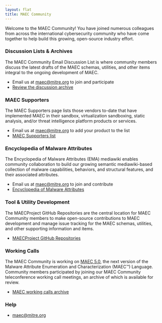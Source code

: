 ```yaml
---
layout: flat
title: MAEC Community
---
```



Welcome to the MAEC Community! You have joined numerous colleagues from across the international cybersecurity community who have come together to help build this growing, open-source industry effort.

### Discussion Lists & Archives

The MAEC Community Email Discussion List is where community members discuss the latest drafts of the MAEC schemas, utilities, and other items integral to the ongoing development of MAEC.

* Email us at [maec@mitre.org](mailto:maec@mitre.org) to join and participate
* [Review the discussion archive](http://making-security-measurable.1364806.n2.nabble.com/MAEC-Malware-Attribute-Enumeration-and-Characterization-f4094903.html)

### MAEC Supporters

The MAEC Supporters page lists those vendors to-date that have implemented MAEC in their sandbox, virtualization sandboxing, static analysis, and/or threat intelligence platform products or services.

* Email us at [maec@mitre.org](mailto:maec@mitre.org) to add your product to the list
* [MAEC Supporters list](/community/supporters)

### Encyclopedia of Malware Attributes

The Encyclopedia of Malware Attributes (EMA) mediawiki enables community collaboration to build our growing semantic mediawiki-based collection of malware capabilities, behaviors, and structural features, and their associated attributes.

* Email us at [maec@mitre.org](mailto:maec@mitre.org) to join and contribute
* [Encyclopedia of Malware Attributes](https://collaborate.mitre.org/ema/index.php/ema:Main_Page)

### Tool & Utility Development

The MAECProject GitHub Repositories are the central location for MAEC Community members to make open-source contributions to MAEC development and manage issue tracking for the MAEC schemas, utilities, and other supporting information and items.

* [MAECProject GitHub Repositories](https://github.com/MAECProject)

### Working Calls

The MAEC Community is working on [MAEC 5.0](/documentation/roadmap/), the next version of the Malware Attribute Enumeration and Characterization (MAEC™) Language. Community members participated by joining our MAEC Community teleconference working call meetings, an archive of which is available for review.

* [MAEC working calls archive](/working-call/)

### Help

* [maec@mitre.org](mailto:maec@mitre.org)
